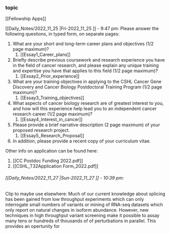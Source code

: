 ### topic
[[Fellowship Apps]]


[[Daily_Notes/2022_11_25 |Fri-2022_11_25 ]] - 9:47 pm: 
Please answer the following questions, in typed form, on separate pages: 
1. What are your short and long-term career plans and objectives (1/2 page maximum)? 
	1. [[Essay1_Career_plans]]
2. Briefly describe previous coursework and research experience you have in the field of cancer research, and please explain any unique training and expertise you have that applies to this field (1/2 page maximum)? 
	1. [[Essay2_Prior_experience]]
3. What are your training objectives in applying to the CSHL Cancer Gene Discovery and Cancer Biology Postdoctoral Training Program (1/2 page maximum)? 
	1. [[Essay3_Training_objectives]]
4. What aspects of cancer biology research are of greatest interest to you, and how will this experience help lead you to an independent cancer research career (1/2 page maximum)? 
	1. [[Essay4_Interest_in_cancer]]
5. Please provide a brief narrative description (2 page maximum) of your proposed research project. 
	1. [[Essay5_Research_Proposal]]
6. In addition, please provide a recent copy of your curriculum vitae.

Other info on application can be found here:
1. [[CC Postdoc Funding 2022.pdf]]
2. [[CSHL_T32Application Form_2022.pdf]]

###### [[Daily_Notes/2022_11_27 |Sun-2022_11_27 ]] - 10:39 pm: 
Clip to maybe use elsewhere:
Much of our current knowledge about splicing has been gained from low throughput experiments which can only interrogate small numbers of variants or mining of RNA-seq datasets which only report on natural changes in isoform abundance. However, new techniques in high throughput variant screening make it possible to assay many tens or hundreds of thousands of of perturbations in parallel. This provides an opertunity for 